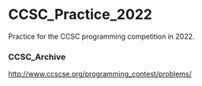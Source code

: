 # CCSC_Practice_2022

Practice for the CCSC programming competition in 2022.

### CCSC_Archive

http://www.ccscse.org/programming_contest/problems/

